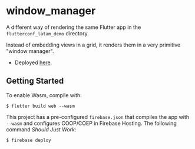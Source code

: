 # window_manager

A different way of rendering the same Flutter app in the
`flutterconf_latam_demo` directory.

Instead of embedding views in a grid, it renders them in a very primitive
"window manager".

* Deployed [here](https://dit-flutter-windows.web.app).


## Getting Started

To enable Wasm, compile with:

```
$ flutter build web --wasm
```

This project has a pre-configured `firebase.json` that compiles the app with
`--wasm` and configures COOP/COEP in Firebase Hosting. The following command
_Should Just Work_:

```
$ firebase deploy
```
